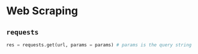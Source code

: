 # Web Scraping
## `requests`
```python
res = requests.get(url, params = params) # params is the query string
```